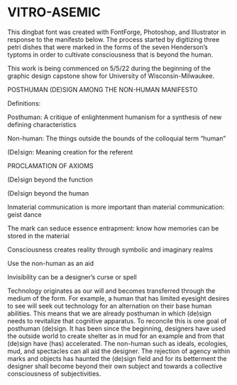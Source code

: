 # VITRO-ASEMIC
This dingbat font was created with FontForge, Photoshop, and Illustrator in response to the manifesto below. The process started by digitizing three petri dishes that were marked in the forms of the seven Henderson’s typtoms in order to cultivate consciousness that is beyond the human.

This work is being commenced on 5/5/22 during the beginning of the graphic design capstone show for University of Wisconsin-Milwaukee. 


POSTHUMAN (DE)SIGN AMONG THE NON-HUMAN MANIFESTO


Definitions:

Posthuman: A critique of enlightenment humanism for a synthesis of new defining characteristics

Non-human: The things outside the bounds of the colloquial term “human”

(De)sign: Meaning creation for the referent


PROCLAMATION OF AXIOMS


(De)sign beyond the function

(De)sign beyond the human

Inmaterial communication is more important than material communication: geist dance

The mark can seduce essence entrapment: know how memories can be stored in the material

Consciousness creates reality through symbolic and imaginary realms  

Use the non-human as an aid

Invisibility can be a designer’s curse or spell


Technology originates as our will and becomes transferred through the medium of the form. For example, a human that has limited eyesight desires to see will seek out technology for an alternation on their base human abilities. This means that we are already posthuman in which (de)sign needs to revitalize that cognitive apparatus. To reconcile this is one goal of posthuman (de)sign. It has been since the beginning, designers have used the outside world to create shelter as in mud for an example and from that (de)sign have (has) accelerated. The non-human such as ideals, ecologies, mud, and spectacles can all aid the designer. The rejection of agency within marks and objects has haunted the (de)sign field and for its betterment the designer shall become beyond their own subject and towards a collective consciousness of subjectivities.
